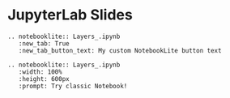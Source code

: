 # JupyterLab Slides

```{eval-rst}
.. notebooklite:: Layers_.ipynb
   :new_tab: True
   :new_tab_button_text: My custom NotebookLite button text
```
   
```{eval-rst}
.. notebooklite:: Layers_.ipynb
   :width: 100%
   :height: 600px
   :prompt: Try classic Notebook!
```

